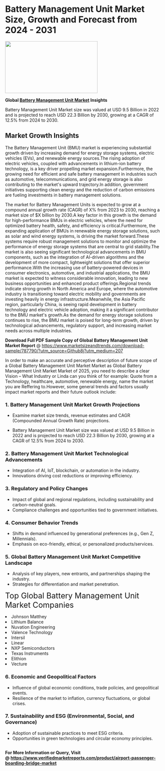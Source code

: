 <H1>Battery Management Unit Market Size, Growth and Forecast from 2024 - 2031</H1><img class="aligncenter size-medium wp-image-584254" src="https://thirdeyenews.in/wp-content/uploads/2024/09/Global-Market-Research-300x168.jpeg" alt="" width="300" height="168" /><p><strong>Global&nbsp;<a href="https://www.marketsizeandtrends.com/download-sample/787790/?utm_source=Github8j?utm_medium=207">Battery Management Unit Market</a> Insights</strong></p><p>Battery Management Unit Market size was valued at USD 9.5 Billion in 2022 and is projected to reach USD 22.3 Billion by 2030, growing at a CAGR of 12.5% from 2024 to 2030.</p><p><h2>Market Growth Insights</h2> <p>The Battery Management Unit (BMU) market is experiencing substantial growth driven by increasing demand for energy storage systems, electric vehicles (EVs), and renewable energy sources.The rising adoption of electric vehicles, coupled with advancements in lithium-ion battery technology, is a key driver propelling market expansion.Furthermore, the growing need for efficient and safe battery management in industries such as automotive, telecommunications, and grid energy storage is also contributing to the market's upward trajectory.In addition, government initiatives supporting clean energy and the reduction of carbon emissions are fueling investments in battery management solutions.</p> <p>The market for Battery Management Units is expected to grow at a compound annual growth rate (CAGR) of X% from 2023 to 2030, reaching a market size of $X billion by 2030.A key factor in this growth is the demand for high-performance BMUs in electric vehicles, where the need for optimized battery health, safety, and efficiency is critical.Furthermore, the expanding application of BMUs in renewable energy storage solutions, such as solar and wind energy systems, is driving the market forward.These systems require robust management solutions to monitor and optimize the performance of energy storage systems that are central to grid stability.The market is also seeing significant technological advancements in BMU components, such as the integration of AI-driven algorithms and the development of more compact, lightweight solutions that offer superior performance.With the increasing use of battery-powered devices in consumer electronics, automotive, and industrial applications, the BMU market is expected to witness considerable innovation, leading to new business opportunities and enhanced product offerings.Regional trends indicate strong growth in North America and Europe, where the automotive industry is transitioning toward electric mobility and governments are investing heavily in energy infrastructure.Meanwhile, the Asia Pacific region, particularly China, is seeing rapid development in battery technology and electric vehicle adoption, making it a significant contributor to the BMU market's growth.As the demand for energy storage solutions continues to rise, the BMU market is poised for long-term growth, driven by technological advancements, regulatory support, and increasing market needs across multiple industries.</p> <p><span class=""><strong>Download Full PDF Sample Copy of Global Battery Management Unit Market Report</strong> @ <a href="https://www.marketsizeandtrends.com/download-sample/787790/?utm_source=Github8j?utm_medium=207" target="_blank">https://www.marketsizeandtrends.com/download-sample/787790/?utm_source=Github8j?utm_medium=207</a></span></p><p>In order to make an accurate and perceptive description of future scope of a Global&nbsp;Battery Management Unit Market Market as Global&nbsp;Battery Management Unit Market Market of 2025, you need to describe a clear Vision &ndash; What Industry or Linda can you think of for example: Quote from a Technology, healthcare, automotive, renewable energy, name the market you are Reffering to.However, some general trends and factors usually impact market reports and their future outlook include:</p><h3>1.&nbsp;<strong>Battery Management Unit Market Growth Projections</strong></h3><ul><li>Examine market size trends, revenue estimates and CAGR (Compounded Annual Growth Rate) projections.</li><li><p>Battery Management Unit Market size was valued at USD 9.5 Billion in 2022 and is projected to reach USD 22.3 Billion by 2030, growing at a CAGR of 12.5% from 2024 to 2030.</p></li></ul><h3>2.&nbsp;<strong>Battery Management Unit Market Technological Advancements</strong></h3><ul><li>Integration of AI, IoT, blockchain, or automation in the industry.</li><li>Innovations driving cost reductions or improving efficiency.</li></ul><h3>3.&nbsp;<strong>Regulatory and Policy Changes</strong></h3><ul><li>Impact of global and regional regulations, including sustainability and carbon-neutral goals.</li><li>Compliance challenges and opportunities tied to government initiatives.</li></ul><h3>4.&nbsp;<strong>Consumer Behavior Trends</strong></h3><ul><li>Shifts in demand influenced by generational preferences (e.g., Gen Z, Millennials).</li><li>Emphasis on eco-friendly, ethical, or personalized products/services.</li></ul><h3>5.&nbsp;<strong>Global Battery Management Unit Market Competitive Landscape</strong></h3><ul><li>Analysis of key players, new entrants, and partnerships shaping the industry.</li><li>Strategies for differentiation and market penetration.</li></ul><p data-pm-slice="1 1 []"><span style="color: inherit; font-family: inherit; font-size: 25px;">Top Global Battery Management Unit Market Companies</span></p><div class="" data-test-id=""><p><li>Johnson Matthey</li><li> Lithium Balance</li><li> Nuvation Engineering</li><li> Valence Technology</li><li> Intersil</li><li> Linear</li><li> NXP Semiconductors</li><li> Texas Instruments</li><li> Elithion</li><li> Vecture</li></p></div><h3>6.&nbsp;<strong>Economic and Geopolitical Factors</strong></h3><ul><li>Influence of global economic conditions, trade policies, and geopolitical events.</li><li>Resilience of the market to inflation, currency fluctuations, or global crises.</li></ul><h3>7.&nbsp;<strong>Sustainability and ESG (Environmental, Social, and Governance)</strong></h3><ul><li>Adoption of sustainable practices to meet ESG criteria.</li><li>Opportunities in green technologies and circular economy principles.</li></ul><h2><strong style="font-size: 14px;">For More Information or Query, Visit @&nbsp;</strong><a style="background-color: #ffffff; font-size: 14px;" href="https://www.marketsizeandtrends.com/report/battery-management-unit-market/" target="_blank">https://www.verifiedmarketreports.com/product/airport-passenger-boarding-bridge-market</a></h2>